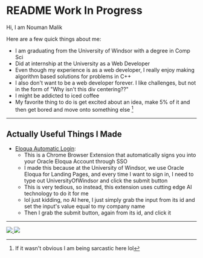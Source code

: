 # README Work In Progress

Hi, I am Nouman Malik

Here are a few quick things about me:
- I am graduating from the University of Windsor with a degree in Comp Sci
- Did at internship at the University as a Web Developer
- Even though my experience is as a web developer, I really enjoy making algorithm based solutions for problems in C++
- I also don't want to be a web developer forever. I like challenges, but not in the form of "Why isn't this div centering??"
- I might be addicted to iced coffee
- My favorite thing to do is get excited about an idea, make 5% of it and then get bored and move onto something else [^1]

[^1]: If it wasn't obvious I am being sarcastic here lol

---

## Actually Useful Things I Made
- [Eloqua Automatic Login](https://github.com/NoumanAMalik/Eloqua-Automatic-Login-Extension):
  - This is a Chrome Browser Extension that automatically signs you into your Oracle Eloqua Account through SSO
  - I made this because at the University of Windsor, we use Oracle Eloqua for Landing Pages, and every time I want to sign in, I need to type out UniversityOfWindsor and click the submit button
  - This is very tedious, so instead, this extension uses cutting edge AI technology to do it for me
  - lol just kidding, no AI here, I just simply grab the input from its id and set the input's value equal to my company name
  - Then I grab the submit button, again from its id, and click it

---

<a href="https://github.com/NoumanAMalik">
  <img src="https://github-readme-stats-nouman.vercel.app/api?username=NoumanAMalik&count_private=true&show_icons=true&theme=dracula" />
</a>
<a href="https://github.com/NoumanAMalik">
  <img src="https://github-readme-stats-nouman.vercel.app/api/top-langs/?username=NoumanAMalik&layout=compact&theme=dracula&langs_count=10" />
</a>
